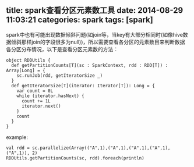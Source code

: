 title: spark查看分区元素数工具
date: 2014-08-29 11:03:21
categories: spark
tags: [spark]
---
spark中也有可能出现数据倾斜问题(如join等，当key有大部分相同时(如像hive数据倾斜那样join的字段很多为null))，所以需要查看各分区的元素数目来判断数据各分区分布情况，以下是查看分区元素数的方法：

	object RDDUtils {
	  def getPartitionCounts[T](sc : SparkContext, rdd : RDD[T]) : Array[Long] = {
	    sc.runJob(rdd, getIteratorSize _)
	  }
	  def getIteratorSize[T](iterator: Iterator[T]): Long = {
	    var count = 0L
	    while (iterator.hasNext) {
	      count += 1L
	      iterator.next()
	    }
	    count
	  }
	}


example:

	val rdd = sc.parallelize(Array(("A",1),("A",1),("A",1),("A",1),("A",1)), 2)
	RDDUtils.getPartitionCounts(sc, rdd).foreach(println)

